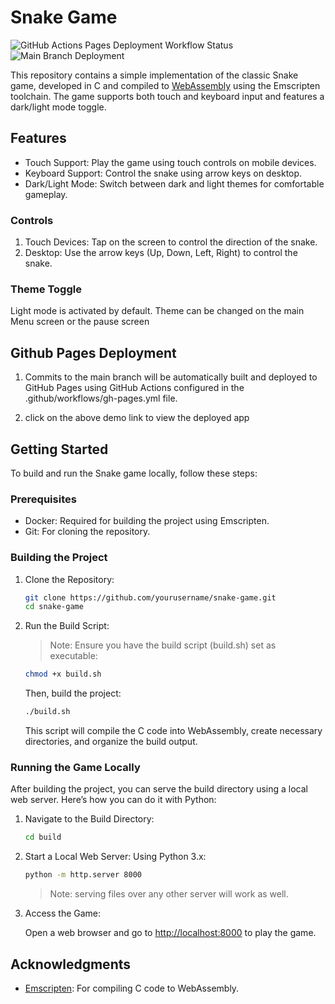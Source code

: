 # Snake Game
![GitHub Actions Pages Deployment Workflow Status](https://img.shields.io/github/actions/workflow/status/Anmol-Ghadia/c-web-snake/gh-pages.yml?label=Deployment%20Build)
![Main Branch Deployment](https://img.shields.io/website?url=https%3A%2F%2Fanmol-ghadia.github.io%2Fc-web-snake%2F&up_message=Live&up_color=brightgreen&down_message=down&down_color=red&label=View%20Demo&link=https%3A%2F%2Fanmol-ghadia.github.io%2Fc-web-snake%2F)


This repository contains a simple implementation of the classic Snake game, developed in C and compiled to [WebAssembly](https://webassembly.org/) using the Emscripten toolchain. The game supports both touch and keyboard input and features a dark/light mode toggle.

## Features
- Touch Support: Play the game using touch controls on mobile devices.
- Keyboard Support: Control the snake using arrow keys on desktop.
- Dark/Light Mode: Switch between dark and light themes for comfortable gameplay.

### Controls
1) Touch Devices: Tap on the screen to control the direction of the snake.
1) Desktop: Use the arrow keys (Up, Down, Left, Right) to control the snake.

### Theme Toggle
Light mode is activated by default. Theme can be changed on the main Menu screen or the pause screen

## Github Pages Deployment
1) Commits to the main branch will be automatically built and deployed to GitHub Pages using GitHub Actions configured in the .github/workflows/gh-pages.yml file.

1) click on the above demo link to view the deployed app

## Getting Started
To build and run the Snake game locally, follow these steps:

### Prerequisites
- Docker: Required for building the project using Emscripten.
- Git: For cloning the repository.

### Building the Project
1) Clone the Repository:
    ```bash
    git clone https://github.com/yourusername/snake-game.git
    cd snake-game
    ```

1) Run the Build Script:

    > Note: Ensure you have the build script (build.sh) set as executable:

    ```bash
    chmod +x build.sh
    ```

    Then, build the project:

    ```bash
    ./build.sh
    ```

    This script will compile the C code into WebAssembly, create necessary directories, and organize the build output.

### Running the Game Locally
After building the project, you can serve the build directory using a local web server. Here’s how you can do it with Python:

1) Navigate to the Build Directory:

    ```bash
    cd build
    ```

1) Start a Local Web Server:
    Using Python 3.x:

    ```bash
    python -m http.server 8000
    ```

    > Note: serving files over any other server will work as well.

1) Access the Game:

    Open a web browser and go to [http://localhost:8000](http://localhost:8000) to play the game.

## Acknowledgments
- [Emscripten](https://emscripten.org/): For compiling C code to WebAssembly.